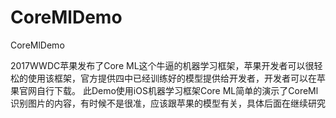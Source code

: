 # CoreMlDemo
CoreMlDemo

2017WWDC苹果发布了Core ML这个牛逼的机器学习框架，苹果开发者可以很轻松的使用该框架，官方提供四中已经训练好的模型提供给开发者，开发者可以在苹果官网自行下载。
此Demo使用iOS机器学习框架Core ML简单的演示了CoreMl识别图片的内容，有时候不是很准，应该跟苹果的模型有关，具体后面在继续研究

